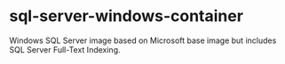 # sql-server-windows-container
Windows SQL Server image based on Microsoft base image but includes SQL Server Full-Text Indexing.
